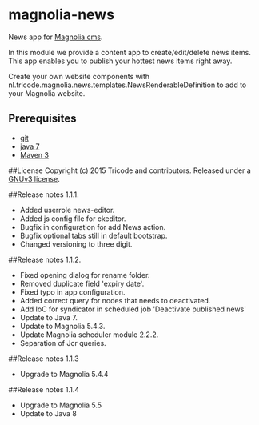 # magnolia-news
News app for [Magnolia cms](http://www.magnolia-cms.com).

In this module we provide a content app to create/edit/delete news items. This app enables you to publish your hottest news items right away.

Create your own website components with nl.tricode.magnolia.news.templates.NewsRenderableDefinition
to add to your Magnolia website.

## Prerequisites
* [git](http://git-scm.com/)
* [java 7](http://java.com)
* [Maven 3](http://maven.apache.org)

##License
Copyright (c) 2015 Tricode and contributors. Released under a [GNUv3 license](https://github.com/tricode/magnolia-news/blob/master/license.txt).


##Release notes 1.1.1.
* Added userrole news-editor.
* Added js config file for ckeditor.
* Bugfix in configuration for add News action.
* Bugfix optional tabs still in default bootstrap.
* Changed versioning to three digit.

##Release notes 1.1.2.
* Fixed opening dialog for rename folder.
* Removed duplicate field 'expiry date'.
* Fixed typo in app configuration.
* Added correct query for nodes that needs to deactivated.
* Add IoC for syndicator in scheduled job 'Deactivate published news'
* Update to Java 7.
* Update to Magnolia 5.4.3.
* Update Magnolia scheduler module 2.2.2.
* Separation of Jcr queries.

##Release notes 1.1.3
* Upgrade to Magnolia 5.4.4

##Release notes 1.1.4
* Upgrade to Magnolia 5.5
* Update to Java 8